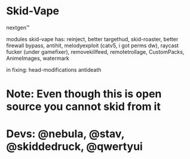 # Skid-Vape
nextgen:tm:

modules skid-vape has:
reinject, better targethud, skid-roaster, better firewall bypass, antihit, melodyexploit (catv5, i got perms dw), raycast fucker (under gamefixer), removekillfeed, remotetrollage, CustomPacks, AnimeImages, watermark

in fixing:
head-modifications
antideath

# Note: Even though this is open source you **cannot** skid from it
# Devs: @nebula, @stav, @skiddedruck, @qwertyui
